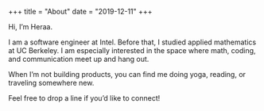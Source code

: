 +++
title = "About"
date = "2019-12-11"
+++

Hi, I’m Heraa.

I am a software engineer at Intel. Before that, I studied applied mathematics at UC Berkeley. I am especially interested in the space where math, coding, and communication meet up and hang out.

When I’m not building products, you can find me doing yoga, reading, or traveling somewhere new.

Feel free to drop a line if you’d like to connect!